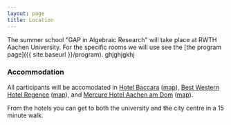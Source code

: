 ```yaml
---
layout: page
title: Location
---
```


The summer school "GAP in Algebraic Research" will take place at RWTH Aachen University.
For the specific rooms we will use see the 
[the program page]({{ site.baseurl }}/program).
ghjghjgkhj
<h3>Accommodation</h3>

All participants will be accomodated in
[Hotel Baccara](https://hotel-baccara.de/)
([map](https://www.openstreetmap.org/search?query=hotel%20baccara%20aachen#map=19/50.77628/6.07186)),
[Best Western Hotel Regence](https://www.bestwestern.de/hotels/Aachen/Best-Western-Plus-Hotel-Regence)
([map](https://www.openstreetmap.org/search?query=best%20western%20regence#map=19/50.77777/6.09142)),
and 
[Mercure Hotel Aachen am Dom](https://www.accorhotels.com/de/hotel-5326-mercure-hotel-aachen-am-dom/index.shtml)
([map](https://www.openstreetmap.org/search?query=mercure%20hotel%20aachen%20am%20dom#map=19/50.77556/6.08816)).

From the hotels you can get to both the university and the city centre in a 15 minute walk.
